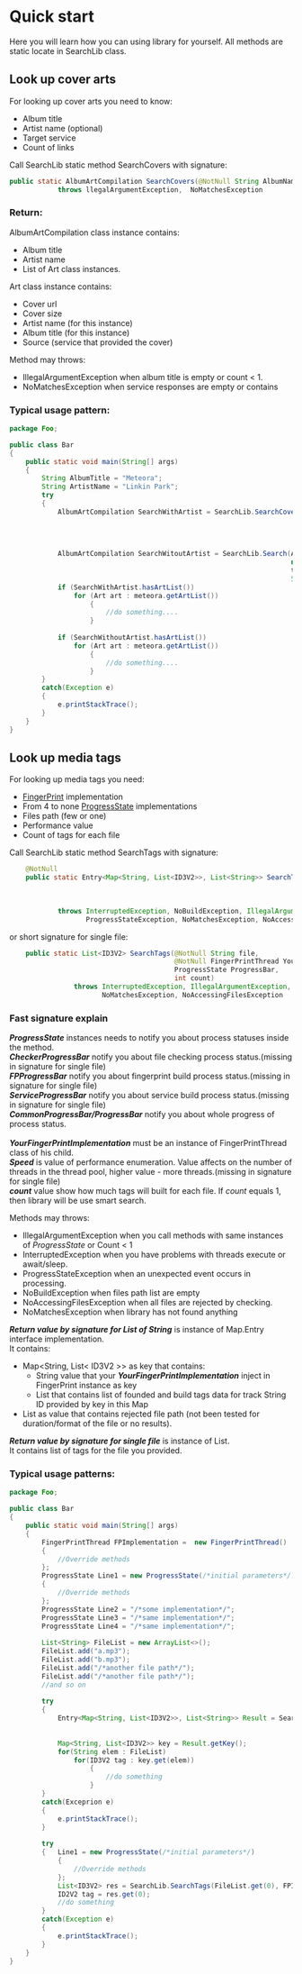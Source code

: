 # Quick start
Here you will learn how you can using library for yourself.
All methods are static locate in SearchLib class.

## Look up cover arts
For looking up cover arts you need to know:
- Album title
- Artist name (optional)
- Target service
- Count of links

Call SearchLib static method SearchCovers with signature:
````java
public static AlbumArtCompilation SearchCovers(@NotNull String AlbumName, String ArtistName, target source, int count)
            throws llegalArgumentException,  NoMatchesException
````
### Return:

AlbumArtCompilation class instance contains:
- Album title
- Artist name
- List of Art class instances.

Art class instance contains:
- Cover url
- Cover size
- Artist name (for this instance)
- Album title (for this instance)
- Source (service that provided the cover)

Method may throws:
- IllegalArgumentException when album title is empty or count < 1.
- NoMatchesException when service responses are empty or contains

### Typical usage pattern:
````java
package Foo;

public class Bar
{
    public static void main(String[] args)
    {
        String AlbumTitle = "Meteora";
        String ArtistName = "Linkin Park";
        try
        {
            AlbumArtCompilation SearchWithArtist = SearchLib.SearchCovers(AlbumTitle,
                                                                          ArtistName,
                                                                          target.MusicBrainz,
                                                                          5);
            
            AlbumArtCompilation SearchWitoutArtist = SearchLib.Search(AlbumTitle,
                                                                      null,
                                                                      target.MusicBrainz,
                                                                      5);
            if (SearchWithArtist.hasArtList())
                for (Art art : meteora.getArtList())
                    {
                        //do something....
                    }
                    
            if (SearchWithoutArtist.hasArtList())
                for (Art art : meteora.getArtList())
                    {
                        //do something....
                    }
        }
        catch(Exception e)
        {
            e.printStackTrace();
        }
    }
}
````

## Look up media tags

For looking up media tags you need:
- [FingerPrint](FingerPrint.md) implementation
- From 4 to none [ProgressState](ProgressState.md) implementations
- Files path (few or one)
- Performance value
- Count of tags for each file

Call SearchLib static method SearchTags with signature:
````java
    @NotNull
    public static Entry<Map<String, List<ID3V2>>, List<String>> SearchTags(@NotNull List<String> Files, @NotNull FingerPrintThread YourFPCalcImplementation,
                                                                           ProgressState CheckerProgressBar, ProgressState FPProgressBar,
                                                                           ProgressState ServiceProgressBar, ProgressState CommonProgressBar,
                                                                           performance Speed, int count)
            throws InterruptedException, NoBuildException, IllegalArgumentException,
                   ProgressStateException, NoMatchesException, NoAccessingFilesException
````
or short signature for single file:
````java
    public static List<ID3V2> SearchTags(@NotNull String file,
                                         @NotNull FingerPrintThread YourFPCalcImplementation,
                                         ProgressState ProgressBar,
                                         int count)
                throws InterruptedException, IllegalArgumentException, ProgressStateException,
                       NoMatchesException, NoAccessingFilesException
````

### Fast signature explain
***ProgressState*** instances needs to notify you about process statuses inside the method.<br>
***CheckerProgressBar*** notify you about file checking process status.(missing in signature for single file)<br>
***FPProgressBar*** notify you about fingerprint build process status.(missing in signature for single file)<br>
***ServiceProgressBar*** notify you about service build process status.(missing in signature for single file)<br>
***CommonProgressBar/ProgressBar*** notify you about whole progress of process status.<br>  
***YourFingerPrintImplementation*** must be an instance of FingerPrintThread class of his child.<br>
***Speed*** is value of  performance  enumeration. Value affects on the number of threads in the thread pool, higher value - more threads.(missing in signature for single file)<br>
***count*** value show how much tags will built for each file. If *count* equals 1, then library will be use smart search.

Methods may throws:
- IllegalArgumentException when you call methods with same instances of *ProgressState* or Count < 1
- InterruptedException when you have problems with threads execute or await/sleep.
- ProgressStateException when an unexpected event occurs in processing.
- NoBuildException when files path list are empty
- NoAccessingFilesException when all files are rejected by checking.
- NoMatchesException when library has not found anything

***Return value by signature for List of String*** is instance of Map.Entry interface implementation.<br>
It contains:
- Map<String, List< ID3V2 >> as key that contains:
  - String value that your ***YourFingerPrintImplementation*** inject in FingerPrint instance as key
  - List<ID3V2> that contains list of founded and build tags data for track String ID provided by key in this Map
- List<String> as value that contains rejected file path (not been tested for duration/format of the file or no results).

***Return value by signature for single file*** is instance of List<ID3V2>.<br>
It contains list of tags for the file you provided.

### Typical usage patterns:
````java
package Foo;

public class Bar
{
    public static void main(String[] args)
    {
        FingerPrintThread FPImplementation =  new FingerPrintThread()
        {
            //Override methods
        };
        ProgressState Line1 = new ProgressState(/*initial parameters*/)
        {
            //Override methods
        };
        ProgressState Line2 = "/*some implementation*/";
        ProgressState Line3 = "/*same implementation*/";
        ProgressState Line4 = "/*same implementation*/";
        
        List<String> FileList = new ArrayList<>();
        FileList.add("a.mp3");
        FileList.add("b.mp3");
        FileList.add("/*another file path*/");
        FileList.add("/*another file path*/");
        //and so on
        
        try
        {
            Entry<Map<String, List<ID3V2>>, List<String>> Result = SearchLib.SearchTags(FileList, FPImplementation, 
                                                                                        Line1, Line2, Line3, Line4,
                                                                                        performance.MAX, 5);
            Map<String, List<ID3V2>> key = Result.getKey();
            for(String elem : FileList)
                for(ID3V2 tag : key.get(elem)) 
                    {
                        //do something
                    }
        }
        catch(Exceprion e)
        {
            e.printStackTrace();
        }
        
        try
        {   Line1 = new ProgressState(/*initial parameters*/)
            {
                //Override methods
            };
            List<ID3V2> res = SearchLib.SearchTags(FileList.get(0), FPImplementation, Line1, 1);
            ID2V2 tag = res.get(0);
            //do something
        }
        catch(Exception e)
        {
            e.printStackTrace();        
        }
    }
}
````